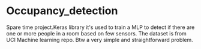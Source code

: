 # Occupancy_detection
Spare time project.Keras library it's used to train a MLP to detect if there are one or more people in a room based on few sensors. The dataset is from UCI Machine learning repo.
Btw a very simple and straightforward problem.
